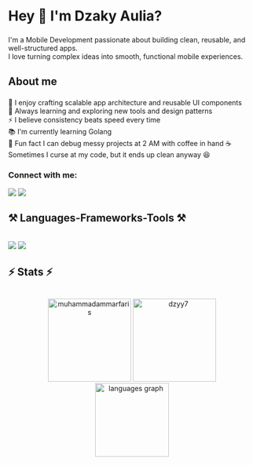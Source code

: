 
<h1 align="left">Hey 👋 I'm Dzaky Aulia?</h1>

###

<p align="left">I'm a Mobile Development passionate about building clean, reusable, and well-structured apps.  <br>I love turning complex ideas into smooth, functional mobile experiences.</p>

###

<h2 align="left">About me</h2>

###

<p align="left">🧩 I enjoy crafting scalable app architecture and reusable UI components  <br>🌱 Always learning and exploring new tools and design patterns  <br>⚡ I believe consistency beats speed every time  <br>📚 I'm currently learning Golang<br>🎲 Fun fact I can debug messy projects at 2 AM with coffee in hand ☕  Sometimes I curse at my code, but it ends up clean anyway 😆</p>
<h3 align="left">Connect with me:</h3>
<div align="left"> 
    <a target="_blank" href="https://www.linkedin.com/in/muhammad-dzaky-aulia-al-ghazam-7472352a1/"><img src="https://img.shields.io/badge/-LinkedIn-000000?style=for-the-badge&logo=Linkedin&logoColor=0077B5"></a>
  <a target="_blank" href="https://www.instagram.com/zaaacx__/"><img src="https://img.shields.io/badge/Instagram-000000?style=for-the-badge&logo=instagram&logoColor=E4405F"></a>

</div>

<h2 align="left">⚒️ Languages-Frameworks-Tools ⚒️</h2>
<br/>
<div align="left">
    <img src="https://skillicons.dev/icons?i=github,flutter,dart,css,java,figma,sqlite,cs,html,kotlin" />
    <img src="https://skillicons.dev/icons?i=vscode,unity,laravel,androidstudio" /><br>
</div>


<h2 align="left">⚡ Stats ⚡</h2>
<br>
<div align="center">
    <img height="169em" src="https://github-readme-streak-stats.herokuapp.com/?user=dzyy7&&theme=tokyonight" alt="muhammadammarfaris"/>
  <img height="169em" src="https://github-readme-stats.vercel.app/api?username=dzyy7&show_icons=true&rank_icon=github&locale=en&layout=compact&theme=tokyonight" alt="dzyy7"/>
  
  <br/>
  <div align="center">
  <img src="https://github-readme-stats.vercel.app/api/top-langs?username=dzyy7&locale=en&hide_title=false&layout=compact&card_width=320&langs_count=5&theme=tokyonight&hide_border=false" height="150" alt="languages graph"  />
</div>
</div>
